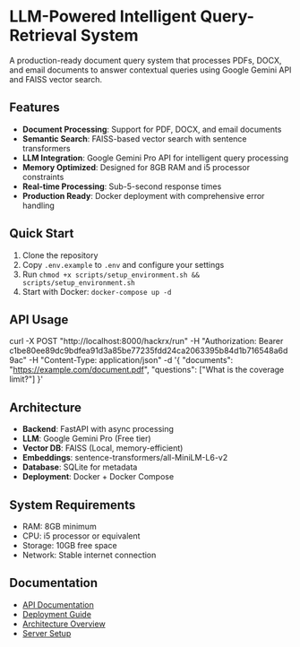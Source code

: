 # LLM-Powered Intelligent Query-Retrieval System

A production-ready document query system that processes PDFs, DOCX, and email documents to answer contextual queries using Google Gemini API and FAISS vector search.

## Features

- **Document Processing**: Support for PDF, DOCX, and email documents
- **Semantic Search**: FAISS-based vector search with sentence transformers
- **LLM Integration**: Google Gemini Pro API for intelligent query processing
- **Memory Optimized**: Designed for 8GB RAM and i5 processor constraints
- **Real-time Processing**: Sub-5-second response times
- **Production Ready**: Docker deployment with comprehensive error handling

## Quick Start

1. Clone the repository
2. Copy `.env.example` to `.env` and configure your settings
3. Run `chmod +x scripts/setup_environment.sh && scripts/setup_environment.sh`
4. Start with Docker: `docker-compose up -d`

## API Usage

curl -X POST "http://localhost:8000/hackrx/run"
-H "Authorization: Bearer c1be80ee89dc9bdfea91d3a85be77235fdd24ca2063395b84d1b716548a6d9ac"
-H "Content-Type: application/json"
-d '{
"documents": "https://example.com/document.pdf",
"questions": ["What is the coverage limit?"]
}'

## Architecture

- **Backend**: FastAPI with async processing
- **LLM**: Google Gemini Pro (Free tier)
- **Vector DB**: FAISS (Local, memory-efficient)
- **Embeddings**: sentence-transformers/all-MiniLM-L6-v2
- **Database**: SQLite for metadata
- **Deployment**: Docker + Docker Compose

## System Requirements

- RAM: 8GB minimum
- CPU: i5 processor or equivalent
- Storage: 10GB free space
- Network: Stable internet connection

## Documentation

- [API Documentation](docs/API.md)
- [Deployment Guide](docs/DEPLOYMENT.md)
- [Architecture Overview](docs/ARCHITECTURE.md)
- [Server Setup](docs/SERVER_SETUP.md)